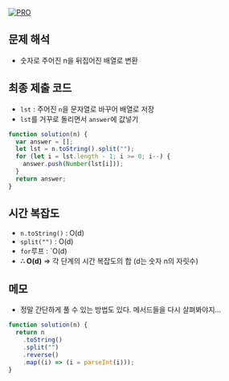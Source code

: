 [![PRO]][Link]

## 문제 해석

- 숫자로 주어진 n을 뒤집어진 배열로 변환

## 최종 제출 코드

- `lst` : 주어진 `n`을 문자열로 바꾸어 배열로 저장
- `lst`를 거꾸로 돌리면서 `answer`에 값넣기

```js
function solution(n) {
  var answer = [];
  let lst = n.toString().split("");
  for (let i = lst.length - 1; i >= 0; i--) {
    answer.push(Number(lst[i]));
  }
  return answer;
}
```

## 시간 복잡도

- `n.toString()` : O(d)
- `split("")` : O(d)
- `for`루프 : `O(d)
- **∴ O(d)** => 각 단계의 시간 복잡도의 합 (d는 숫자 n의 자릿수)

## 메모

- 정말 간단하게 풀 수 있는 방법도 있다. 메서드들을 다시 살펴봐야지...

```js
function solution(n) {
  return n
    .toString()
    .split("")
    .reverse()
    .map((i) => (i = parseInt(i)));
}
```

<!---------------------------------------------------------------------------->

[PRO]: https://github.com/GoSSaChin/algorithm-js/assets/107768516/67c43b52-bc3f-4571-a249-5519021afbb0
[Link]: https://school.programmers.co.kr/learn/courses/30/lessons/12932
